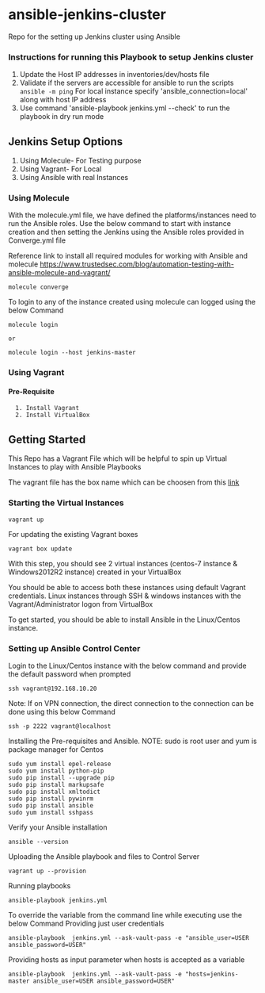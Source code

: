 # ansible-jenkins-cluster
Repo for the setting up Jenkins cluster using Ansible

### Instructions for running this Playbook to setup Jenkins cluster
  1. Update the Host IP addresses in inventories/dev/hosts file
  2. Validate if the servers are accessible for ansible to run the scripts
    ```
    ansible -m ping
    ```
    For local instance specify 'ansible_connection=local' along with host IP address
  3. Use command 'ansible-playbook jenkins.yml --check' to run the playbook in dry run mode




## Jenkins Setup Options
  1. Using Molecule- For Testing purpose
  2. Using Vagrant- For Local
  2. Using Ansible with real Instances


### Using Molecule
  With the molecule.yml file, we have defined the platforms/instances need to run the Ansible roles. Use the below command to start with instance creation and then setting the Jenkins using the Ansible roles provided in Converge.yml file

  Reference link to install all required modules for working with Ansible and molecule
  https://www.trustedsec.com/blog/automation-testing-with-ansible-molecule-and-vagrant/

  ```
  molecule converge
  ```

  To login to any of the instance created using molecule can logged using the below Command
  ```
  molecule login

  or

  molecule login --host jenkins-master
  ```

### Using Vagrant
  #### Pre-Requisite
      1. Install Vagrant
      2. Install VirtualBox

## Getting Started
This Repo has a Vagrant File which will be helpful to spin up Virtual Instances to play with Ansible Playbooks

The vagrant file has the box name which can be choosen from this [link](https://app.vagrantup.com/boxes/search)

### Starting the Virtual Instances

```
vagrant up
```

For updating the existing Vagrant boxes

```
vagrant box update
```

With this step, you should see 2 virtual instances (centos-7 instance & Windows2012R2 instance) created in your VirtualBox

You should be able to access both these instances using default Vagrant credentials. Linux instances through SSH & windows instances with the Vagrant/Administrator logon from VirtualBox

To get started, you should be able to install Ansible in the Linux/Centos instance.

### Setting up Ansible Control Center

Login to the Linux/Centos instance with the below command and provide the default password when prompted
```
ssh vagrant@192.168.10.20
```

Note: If on VPN connection, the direct connection to the connection can be done using this below Command
```
ssh -p 2222 vagrant@localhost
```

Installing the Pre-requisites and Ansible. NOTE: sudo is root user and yum is package manager for Centos

```
sudo yum install epel-release
sudo yum install python-pip
sudo pip install --upgrade pip
sudo pip install markupsafe
sudo pip install xmltodict
sudo pip install pywinrm
sudo pip install ansible
sudo yum install sshpass
```

Verify your Ansible installation

```
ansible --version
```

Uploading the Ansible playbook and files to Control Server

```
vagrant up --provision
```

Running playbooks

```
ansible-playbook jenkins.yml
```

To override the variable from the command line while executing use the below Command
Providing just user credentials
```
ansible-playbook  jenkins.yml --ask-vault-pass -e "ansible_user=USER ansible_password=USER"
```
Providing hosts as input parameter when hosts is accepted as a variable
```
ansible-playbook  jenkins.yml --ask-vault-pass -e "hosts=jenkins-master ansible_user=USER ansible_password=USER"
```
